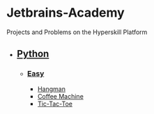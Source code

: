 # Jetbrains-Academy
Projects and Problems on the Hyperskill Platform

<ul>
  <li><h2><a href=""https://github.com/DanielJBurbridge/Jetbrains-Academy/tree/main/Hyperskill/Python">Python</a></h2></li>
  <ul>
    <li><h3><a href="https://github.com/DanielJBurbridge/Jetbrains-Academy/tree/main/Hyperskill/Python/Easy">Easy</a></h3></li>
    <ul>
      <li><a href="https://github.com/DanielJBurbridge/Jetbrains-Academy/tree/main/Hyperskill/Python/Easy/Hangman">Hangman</a></li>
      <li><a href="https://github.com/DanielJBurbridge/Jetbrains-Academy/tree/main/Hyperskill/Python/Easy/Coffee%20Machine">Coffee Machine</a></li>
      <li><a href="https://github.com/DanielJBurbridge/Jetbrains-Academy/tree/main/Hyperskill/Python/Easy/Tic-Tac-Toe">Tic-Tac-Toe</a></li>
    </ul>
  </ul>
</ul
